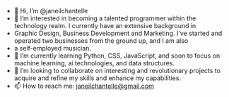 - 👋 Hi, I’m @janeilchantelle
- 👀 I’m interested in becoming a talented programmer within the technology realm. I currently have an extensive background in
- Graphic Design, Business Development and Marketing. I've started and operated two businesses from the ground up, and I am also
- a self-employed musician.
- 🌱 I’m currently learning Python, CSS, JavaScript, and soon to focus on machine learning, ai technologies, and data structures.
- 💞️ I’m looking to collaborate on interesting and revolutionary projects to acquire and refine my skills and enhance my capabilities.
- 📫 How to reach me: janeilchantelle@gmail.com

<!---
janeilchantelle/janeilchantelle is a ✨ special ✨ repository because its `README.md` (this file) appears on your GitHub profile.
You can click the Preview link to take a look at your changes.
--->
